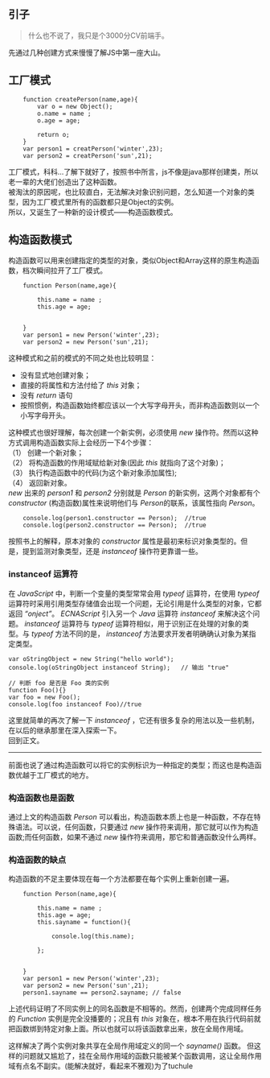 ## 引子
> 什么也不说了，我只是个3000分CV前端手。

先通过几种创建方式来慢慢了解JS中第一座大山。
## 工厂模式
```
    function createPerson(name,age){
        var o = new Object();
        o.name = name ;
        o.age = age;
        
        return o;
    }
    var person1 = creatPerson('winter',23);
    var person2 = creatPerson('sun',21);
```
工厂模式，科科...了解下就好了，按照书中所言，js不像是java那样创建类，所以老一辈的大佬们创造出了这种函数。  
被淘汰的原因呢，也比较直白，无法解决对象识别问题，怎么知道一个对象的类型，因为工厂模式里所有的函数都只是Object的实例。  
所以，又诞生了一种新的设计模式——构造函数模式。
## 构造函数模式
构造函数可以用来创建指定的类型的对象，类似Object和Array这样的原生构造函数，档次瞬间拉开了工厂模式。
```
    function Person(name,age){
        
        this.name = name ;
        this.age = age;
        

    }
    var person1 = new Person('winter',23);
    var person2 = new Person('sun',21);
```
这种模式和之前的模式的不同之处也比较明显：
* 没有显式地创建对象；
* 直接的将属性和方法付给了 *this* 对象；
* 没有 *return* 语句
* 按照惯例，构造函数始终都应该以一个大写字母开头，而非构造函数则以一个小写字母开头。  

这种模式也很好理解，每次创建一个新实例，必须使用 *new* 操作符。然而以这种方式调用构造函数实际上会经历一下4个步骤：  
（1） 创建一个新对象；  
（2） 将构造函数的作用域赋给新对象(因此 *this* 就指向了这个对象)；  
（3） 执行构造函数中的代码(为这个新对象添加属性);  
（4） 返回新对象。  
*new* 出来的 *person1* 和 *person2* 分别就是 *Person* 的新实例，这两个对象都有个 *constructor* (构造函数)属性来说明他们与 *Person*的联系，该属性指向 *Person*。
```
    console.log(person1.constructor == Person);  //true
    console.log(person2.constructor == Person);  //true
```
按照书上的解释，原本对象的 *constructor* 属性是最初来标识对象类型的。但是，提到监测对象类型，还是 *instanceof* 操作符更靠谱一些。  

### instanceof 运算符
在 *JavaScript* 中，判断一个变量的类型常常会用 *typeof* 运算符，在使用 *typeof* 运算符时采用引用类型存储值会出现一个问题，无论引用是什么类型的对象，它都返回 *“onject”*。 *ECNAScript* 引入另一个 *Java* 运算符 *instanceof* 来解决这个问题。
*instanceof* 运算符与 *typeof* 运算符相似，用于识别正在处理的对象的类型。与 *typeof* 方法不同的是， *instanceof* 方法要求开发者明确确认对象为某指定类型。
```
var oStringObject = new String("hello world"); 
console.log(oStringObject instanceof String);   // 输出 "true"

// 判断 foo 是否是 Foo 类的实例
function Foo(){} 
var foo = new Foo(); 
console.log(foo instanceof Foo)//true
```
这里就简单的再次了解一下 *instanceof* ，它还有很多复杂的用法以及一些机制，在以后的继承那里在深入探索一下。  
回到正文。

---
前面也说了通过构造函数可以将它的实例标识为一种指定的类型；而这也是构造函数优越于工厂模式的地方。
### 构造函数也是函数
通过上文的构造函数 *Person* 可以看出，构造函数本质上也是一种函数，不存在特殊语法。可以说，任何函数，只要通过 *new* 操作符来调用，那它就可以作为构造函数;而任何函数，如果不通过 *new* 操作符来调用，那它和普通函数没什么两样。
### 构造函数的缺点
构造函数的不足主要体现在每一个方法都要在每个实例上重新创建一遍。
```
    function Person(name,age){
        
        this.name = name ;
        this.age = age;
        this.sayname = function(){ 
        
            console.log(this.name);
            
        };
        

    }
    var person1 = new Person('winter',23);
    var person2 = new Person('sun',21);
    person1.sayname == person2.sayname; // false
```
上述代码证明了不同实例上的同名函数是不相等的。然而，创建两个完成同样任务的 *Function* 实例是完全没播要的；况且有 *this* 对象在，根本不用在执行代码前就把函数绑到特定对象上面。所以也就可以将该函数拿出来，放在全局作用域。  

这样解决了两个实例对象共享在全局作用域定义的同一个 *sayname()* 函数。 但这样的问题就又尴尬了，挂在全局作用域的函数只能被某个函数调用，这让全局作用域有点名不副实。(能解决就好，看起来不雅观)为了tuchule